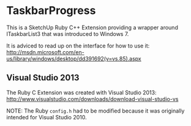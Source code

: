 # TaskbarProgress

This is a SketchUp Ruby C++ Extension providing a wrapper around ITaskbarList3
that was introduced to Windows 7.

It is adviced to read up on the interface for how to use it:
http://msdn.microsoft.com/en-us/library/windows/desktop/dd391692(v=vs.85).aspx

## Visual Studio 2013

The Ruby C Extension was created with Visual Studio 2013:
http://www.visualstudio.com/downloads/download-visual-studio-vs

NOTE: The Ruby `config.h` had to be modified because it was originally intended
for Visual Studio 2010.
